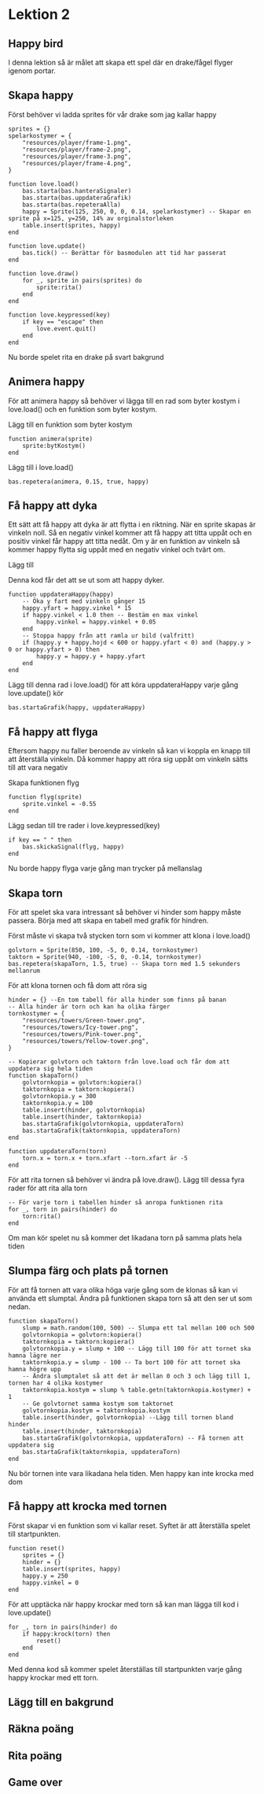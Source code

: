 # Lektion 2

## Happy bird

I denna lektion så är målet att skapa ett spel där en drake/fågel flyger igenom portar.

## Skapa happy

Först behöver vi ladda sprites för vår drake som jag kallar happy

```
sprites = {}
spelarkostymer = {
    "resources/player/frame-1.png",
    "resources/player/frame-2.png",
    "resources/player/frame-3.png",
    "resources/player/frame-4.png",
}

function love.load()
    bas.starta(bas.hanteraSignaler)
    bas.starta(bas.uppdateraGrafik)
    bas.starta(bas.repeteraAlla)
    happy = Sprite(125, 250, 0, 0, 0.14, spelarkostymer) -- Skapar en sprite på x=125, y=250, 14% av orginalstorleken
    table.insert(sprites, happy)
end

function love.update()
    bas.tick() -- Berättar för basmodulen att tid har passerat
end

function love.draw()
    for _, sprite in pairs(sprites) do
        sprite:rita()
    end
end

function love.keypressed(key)
    if key == "escape" then
        love.event.quit()
    end
end
```

Nu borde spelet rita en drake på svart bakgrund

## Animera happy

För att animera happy så behöver vi lägga till en rad som byter kostym i love.load() och en funktion som byter kostym. 

Lägg till en funktion som byter kostym
```
function animera(sprite)
    sprite:bytKostym()
end
```
Lägg till i love.load()
```
bas.repetera(animera, 0.15, true, happy)
```

## Få happy att dyka

Ett sätt att få happy att dyka är att flytta i en riktning. När en sprite skapas är vinkeln noll. Så en negativ vinkel kommer att få happy att titta uppåt och en positiv vinkel får happy att titta nedåt. Om y är en funktion av vinkeln så kommer happy flytta sig uppåt med en negativ vinkel och tvärt om.

Lägg till 

Denna kod får det att se ut som att happy dyker.
```
function uppdateraHappy(happy)
    -- Öka y fart med vinkeln gånger 15
    happy.yfart = happy.vinkel * 15
    if happy.vinkel < 1.0 then -- Bestäm en max vinkel
        happy.vinkel = happy.vinkel + 0.05
    end
    -- Stoppa happy från att ramla ur bild (valfritt)
    if (happy.y + happy.hojd < 600 or happy.yfart < 0) and (happy.y > 0 or happy.yfart > 0) then
        happy.y = happy.y + happy.yfart
    end
end
```
Lägg till denna rad i love.load() för att köra uppdateraHappy varje gång love.update() kör
```
bas.startaGrafik(happy, uppdateraHappy)
```

## Få happy att flyga

Eftersom happy nu faller beroende av vinkeln så kan vi koppla en knapp till att återställa vinkeln. Då kommer happy att röra sig uppåt om vinkeln sätts till att vara negativ

Skapa funktionen flyg
```
function flyg(sprite)
    sprite.vinkel = -0.55
end
```
Lägg sedan till tre rader i love.keypressed(key)
```
if key == " " then
    bas.skickaSignal(flyg, happy)
end
```
Nu borde happy flyga varje gång man trycker på mellanslag

## Skapa torn

För att spelet ska vara intressant så behöver vi hinder som happy måste passera. Börja med att skapa en tabell med grafik för hindren. 

Först måste vi skapa två stycken torn som vi kommer att klona i love.load()
```
golvtorn = Sprite(850, 100, -5, 0, 0.14, tornkostymer)
taktorn = Sprite(940, -100, -5, 0, -0.14, tornkostymer)
bas.repetera(skapaTorn, 1.5, true) -- Skapa torn med 1.5 sekunders mellanrum
```

För att klona tornen och få dom att röra sig

```
hinder = {} --En tom tabell för alla hinder som finns på banan
-- Alla hinder är torn och kan ha olika färger
tornkostymer = {
    "resources/towers/Green-tower.png",
    "resources/towers/Icy-tower.png",
    "resources/towers/Pink-tower.png",
    "resources/towers/Yellow-tower.png",
}

-- Kopierar golvtorn och taktorn från love.load och får dom att uppdatera sig hela tiden
function skapaTorn()
    golvtornkopia = golvtorn:kopiera()
    taktornkopia = taktorn:kopiera()
    golvtornkopia.y = 300
    taktornkopia.y = 100
    table.insert(hinder, golvtornkopia)
    table.insert(hinder, taktornkopia)
    bas.startaGrafik(golvtornkopia, uppdateraTorn)
    bas.startaGrafik(taktornkopia, uppdateraTorn)
end

function uppdateraTorn(torn)
    torn.x = torn.x + torn.xfart --torn.xfart är -5
end
```
För att rita tornen så behöver vi ändra på love.draw(). Lägg till dessa fyra rader för att rita alla torn
```
-- För varje torn i tabellen hinder så anropa funktionen rita
for _, torn in pairs(hinder) do
    torn:rita()
end
```

Om man kör spelet nu så kommer det likadana torn på samma plats hela tiden

## Slumpa färg och plats på tornen

För att få tornen att vara olika höga varje gång som de klonas så kan vi använda ett slumptal. Ändra på funktionen skapa torn så att den ser ut som nedan.
```
function skapaTorn()
    slump = math.random(100, 500) -- Slumpa ett tal mellan 100 och 500
    golvtornkopia = golvtorn:kopiera()
    taktornkopia = taktorn:kopiera()
    golvtornkopia.y = slump + 100 -- Lägg till 100 för att tornet ska hamna lägre ner
    taktornkopia.y = slump - 100 -- Ta bort 100 för att tornet ska hamna högre upp
    -- Ändra slumptalet så att det är mellan 0 och 3 och lägg till 1, tornen har 4 olika kostymer
    taktornkopia.kostym = slump % table.getn(taktornkopia.kostymer) + 1
    -- Ge golvtornet samma kostym som taktornet
    golvtornkopia.kostym = taktornkopia.kostym
    table.insert(hinder, golvtornkopia) --Lägg till tornen bland hinder
    table.insert(hinder, taktornkopia)
    bas.startaGrafik(golvtornkopia, uppdateraTorn) -- Få tornen att uppdatera sig
    bas.startaGrafik(taktornkopia, uppdateraTorn)
end
```

Nu bör tornen inte vara likadana hela tiden. Men happy kan inte krocka med dom

## Få happy att krocka med tornen

Först skapar vi en funktion som vi kallar reset. Syftet är att återställa spelet till startpunkten.

```
function reset()
    sprites = {}
    hinder = {}
    table.insert(sprites, happy)
    happy.y = 250
    happy.vinkel = 0
end
```

För att upptäcka när happy krockar med torn så kan man lägga till kod i love.update()

```
for _, torn in pairs(hinder) do
    if happy:krock(torn) then
        reset()
    end
end
```
Med denna kod så kommer spelet återställas till startpunkten varje gång happy krockar med ett torn. 

## Lägg till en bakgrund

## Räkna poäng

## Rita poäng

## Game over
